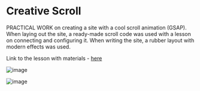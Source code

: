 # Creative Scroll

PRACTICAL WORK on creating a site with a cool scroll animation (GSAP). When laying out the site, a ready-made scroll code was used with a lesson on connecting and configuring it.
When writing the site, a rubber layout with modern effects was used.

Link to the lesson with materials - <a href="https://webdesign-master.ru/blog/html-css/creative-scroll-website.html">here</a>

![image](https://github.com/0trava/Site_CreativeScroll/assets/102797527/9a4c8fd8-a16e-4e69-81f9-6cdbe6138110)

![image](https://github.com/0trava/Site_CreativeScroll/assets/102797527/74668bb5-adaf-4c35-8a31-94ae7ae4455d)

